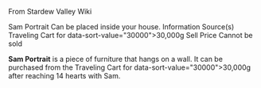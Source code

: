 From Stardew Valley Wiki

Sam Portrait Can be placed inside your house. Information Source(s) Traveling Cart for data-sort-value="30000"&gt;30,000g Sell Price Cannot be sold

**Sam Portrait** is a piece of furniture that hangs on a wall. It can be purchased from the Traveling Cart for data-sort-value="30000"&gt;30,000g after reaching 14 hearts with Sam.